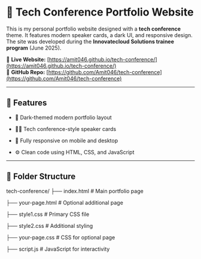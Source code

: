 # 🎤 Tech Conference Portfolio Website

This is my personal portfolio website designed with a **tech conference** theme. It features modern speaker cards, a dark UI, and responsive design. The site was developed during the **Innovatecloud Solutions trainee program** (June 2025).

🔗 **Live Website:** [https://amit046.github.io/tech-conference/](https://amit046.github.io/tech-conference/)  
📁 **GitHub Repo:** [https://github.com/Amit046/tech-conference](https://github.com/Amit046/tech-conference)

---

## 🚀 Features

- 🎨 Dark-themed modern portfolio layout
- 🧑‍💻 Tech conference-style speaker cards
- 📱 Fully responsive on mobile and desktop

- ⚙️ Clean code using HTML, CSS, and JavaScript

---

## 📂 Folder Structure

tech-conference/
├── index.html # Main portfolio page

├── your-page.html # Optional additional page

├── style1.css # Primary CSS file

├── style2.css # Additional styling

├── your-page.css # CSS for optional page

├── script.js # JavaScript for interactivity
